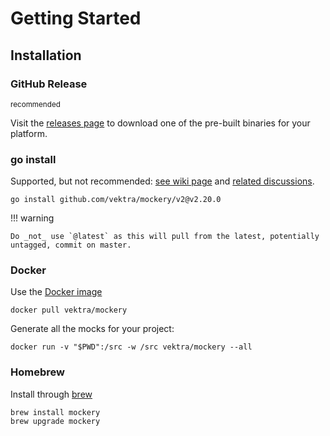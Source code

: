 Getting Started
================

Installation
-------------

### GitHub Release

<small>recommended</small>

Visit the [releases page](https://github.com/vektra/mockery/releases) to download one of the pre-built binaries for your platform.

### go install

Supported, but not recommended: [see wiki page](https://github.com/vektra/mockery/wiki/Installation-Methods#go-install) and [related discussions](https://github.com/vektra/mockery/pull/456).

    go install github.com/vektra/mockery/v2@v2.20.0

!!! warning

    Do _not_ use `@latest` as this will pull from the latest, potentially untagged, commit on master.

### Docker

Use the [Docker image](https://hub.docker.com/r/vektra/mockery)

    docker pull vektra/mockery

Generate all the mocks for your project:

	docker run -v "$PWD":/src -w /src vektra/mockery --all

### Homebrew

Install through [brew](https://brew.sh/)

    brew install mockery
    brew upgrade mockery

